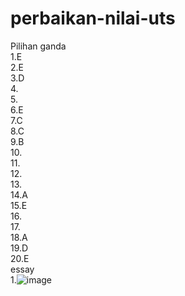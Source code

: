 # perbaikan-nilai-uts <br>
Pilihan ganda <br>
1.E <br>
2.E <br>
3.D <br>
4. <br>
5. <br>
6.E <br>
7.C <br>
8.C <br>
9.B <br>
10. <br>
11. <br>
12. <br>
13. <br>
14.A <br>
15.E <br>
16. <br>
17. <br>
18.A <br>
19.D <br>
20.E <br>
essay <br>
1.![image](https://user-images.githubusercontent.com/114847378/204737745-cd9a44c8-899a-422e-8a6d-a106c7bf5b36.png)

